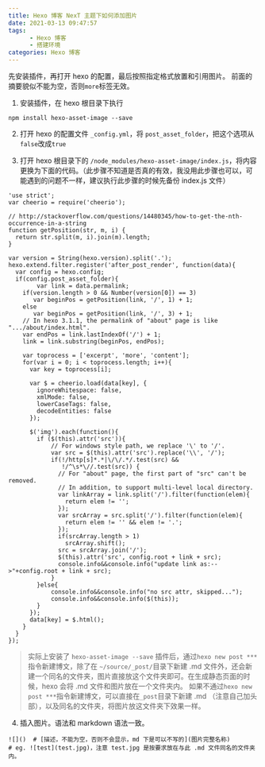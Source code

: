 ```yaml
---
title: Hexo 博客 NexT 主题下如何添加图片
date: 2021-03-13 09:47:57
tags: 
      - Hexo 博客
      - 搭建环境
categories: Hexo 博客
---
```


先安装插件，再打开 hexo 的配置，最后按照指定格式放置和引用图片。
前面的摘要貌似不能为空，否则`more`标签无效。

<!--more-->

1. 安装插件，在 hexo 根目录下执行
```
npm install hexo-asset-image --save
```
2. 打开 hexo 的配置文件 `_config.yml`，将 `post_asset_folder`，把这个选项从`false`改成`true`

3. 打开 hexo 根目录下的 `/node_modules/hexo-asset-image/index.js`，将内容更换为下面的代码。（此步骤不知道是否真的有效，我没用此步骤也可以，可能遇到的问题不一样，建议执行此步骤的时候先备份 index.js 文件）
```
'use strict';
var cheerio = require('cheerio');

// http://stackoverflow.com/questions/14480345/how-to-get-the-nth-occurrence-in-a-string
function getPosition(str, m, i) {
  return str.split(m, i).join(m).length;
}

var version = String(hexo.version).split('.');
hexo.extend.filter.register('after_post_render', function(data){
  var config = hexo.config;
  if(config.post_asset_folder){
        var link = data.permalink;
    if(version.length > 0 && Number(version[0]) == 3)
       var beginPos = getPosition(link, '/', 1) + 1;
    else
       var beginPos = getPosition(link, '/', 3) + 1;
    // In hexo 3.1.1, the permalink of "about" page is like ".../about/index.html".
    var endPos = link.lastIndexOf('/') + 1;
    link = link.substring(beginPos, endPos);

    var toprocess = ['excerpt', 'more', 'content'];
    for(var i = 0; i < toprocess.length; i++){
      var key = toprocess[i];
 
      var $ = cheerio.load(data[key], {
        ignoreWhitespace: false,
        xmlMode: false,
        lowerCaseTags: false,
        decodeEntities: false
      });

      $('img').each(function(){
        if ($(this).attr('src')){
            // For windows style path, we replace '\' to '/'.
            var src = $(this).attr('src').replace('\\', '/');
            if(!/http[s]*.*|\/\/.*/.test(src) &&
               !/^\s*\//.test(src)) {
              // For "about" page, the first part of "src" can't be removed.
              // In addition, to support multi-level local directory.
              var linkArray = link.split('/').filter(function(elem){
                return elem != '';
              });
              var srcArray = src.split('/').filter(function(elem){
                return elem != '' && elem != '.';
              });
              if(srcArray.length > 1)
                srcArray.shift();
              src = srcArray.join('/');
              $(this).attr('src', config.root + link + src);
              console.info&&console.info("update link as:-->"+config.root + link + src);
            }
        }else{
            console.info&&console.info("no src attr, skipped...");
            console.info&&console.info($(this));
        }
      });
      data[key] = $.html();
    }
  }
});
```
> 实际上安装了 `hexo-asset-image --save` 插件后，通过`hexo new post ***`指令新建博文，除了在 `~/source/_post/`目录下新建 .md 文件外，还会新建一个同名的文件夹，图片直接放这个文件夹即可。在生成静态页面的时候，hexo 会将 .md 文件和图片放在一个文件夹内。
> 如果不通过`hexo new post ***`指令新建博文，可以直接在`_post`目录下新建 .md （注意自己加头部），以及同名的文件夹，将图片放这文件夹下效果一样。

4. 插入图片。语法和 markdown 语法一致。
```
![]()  # [描述，不能为空，否则不会显示，md 下是可以不写的](图片完整名称)
# eg. ![test](test.jpg)，注意 test.jpg 是按要求放在与此 .md 文件同名的文件夹内。
```